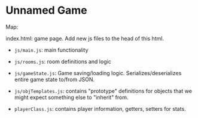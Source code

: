 # Unnamed Game

Map:

index.html: game page. Add new js files to the head of this html.

* `js/main.js`: main functionality

* `js/rooms.js`: room definitions and logic

* `js/gameState.js`: Game saving/loading logic. Serializes/deserializes entire game state to/from JSON.

* `js/objTemplates.js`: contains "prototype" definitions for objects that we might expect something else to "inherit" from.

* `playerClass.js`: contains player information, getters, setters for stats.

